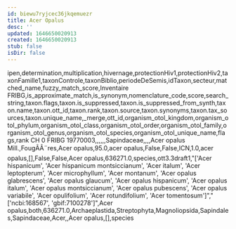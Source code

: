 ```yaml
---
id: biewu7ryjcec36jkqemuezr
title: Acer Opalus
desc: ''
updated: 1646650020913
created: 1646650020913
stub: false
isDir: false
---
```

ipen,determination,multiplication,hivernage,protectionHiv1,protectionHiv2,taxonFamille1,taxonControle,taxonBiblio,periodeDeSemis,idTaxon,secteur,matched_name,fuzzy_match_score,Inventaire FRIBG,is_approximate_match,is_synonym,nomenclature_code,score,search_string,taxon.flags,taxon.is_suppressed,taxon.is_suppressed_from_synth,taxon.name,taxon.ott_id,taxon.rank,taxon.source,taxon.synonyms,taxon.tax_sources,taxon.unique_name,_merge,ott_id,organism_otol_kingdom,organism_otol_phylum,organism_otol_class,organism_otol_order,organism_otol_family,organism_otol_genus,organism_otol_species,organism_otol_unique_name,flags,rank
CH 0 FRIBG 19770003,,,,,,Sapindaceae,,,,Acer opalus Mill.,FougÃÂ¨res,Acer opalus,95.0,acer opalus,False,False,ICN,1.0,acer opalus,[],False,False,Acer opalus,636271.0,species,ott3.3draft1,"['Acer hispanicum', 'Acer hispanicum montsiccianum', 'Acer italum', 'Acer leptopterum', 'Acer microphyllum', 'Acer montanum', 'Acer opalus glabrescens', 'Acer opalus glaucum', 'Acer opalus hispanicum', 'Acer opalus italum', 'Acer opalus montsiccianum', 'Acer opalus pubescens', 'Acer opalus variabile', 'Acer opulifolium', 'Acer rotundifolium', 'Acer tomentosum']","['ncbi:168567', 'gbif:7100278']",Acer opalus,both,636271.0,Archaeplastida,Streptophyta,Magnoliopsida,Sapindales,Sapindaceae,Acer,,Acer opalus,[],species
